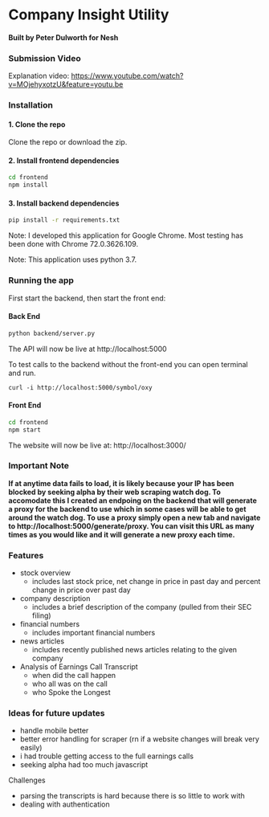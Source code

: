 # Company Insight Utility
#### Built by Peter Dulworth for Nesh

### Submission Video

Explanation video: https://www.youtube.com/watch?v=MOjehyxotzU&feature=youtu.be

### Installation

#### 1. Clone the repo
Clone the repo or download the zip.
#### 2. Install frontend dependencies
```bash
cd frontend
npm install
```
#### 3. Install backend dependencies
```bash
pip install -r requirements.txt
```

Note: I developed this application for Google Chrome. Most testing has been done with Chrome 72.0.3626.109.

Note: This application uses python 3.7.

### Running the app
First start the backend, then start the front end:

#### Back End
```bash
python backend/server.py
```
The API will now be live at http://localhost:5000

To test calls to the backend without the front-end you can open terminal and run.

```
curl -i http://localhost:5000/symbol/oxy
```


#### Front End
```bash
cd frontend
npm start
```
The website will now be live at: http://localhost:3000/

### Important Note
<strong>If at anytime data fails to load, it is likely because your IP has been blocked by seeking alpha by their web scraping watch dog. To accomodate this I created an endpoing on the backend that will generate a proxy for the backend to use which in some cases will be able to get around the watch dog. To use a proxy simply open a new tab and navigate to http://localhost:5000/generate/proxy. You can visit this URL as many times as you would like and it will generate a new proxy each time. </strong>

### Features

- stock overview
    - includes last stock price, net change in price in past day and percent change in price over past day
- company description
    - includes a brief description of the company (pulled from their SEC filing)
- financial numbers
    - includes important financial numbers
- news articles
    - includes recently published news articles relating to the given company
- Analysis of Earnings Call Transcript 
    - when did the call happen
    - who all was on the call
    - who Spoke the Longest

### Ideas for future updates

- handle mobile better
- better error handling for scraper (rn if a website changes will break very easily)
- i had trouble getting access to the full earnings calls
- seeking alpha had too much javascript

Challenges
- parsing the transcripts is hard because there is so little to work with
- dealing with authentication